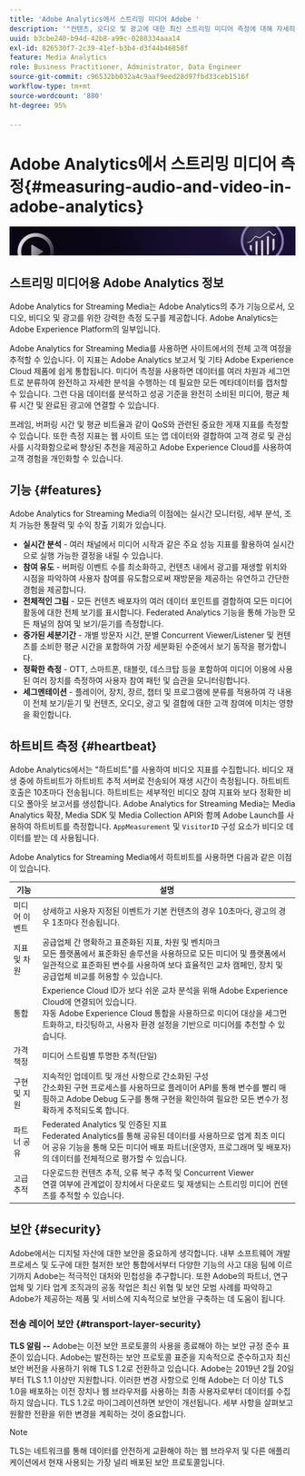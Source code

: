 ```yaml
---
title: 'Adobe Analytics에서 스트리밍 미디어 Adobe '
description: '"컨텐츠, 오디오 및 광고에 대한 최신 스트리밍 미디어 측정에 대해 자세히 알아보십시오. 스트리밍 미디어용 Adobe Analytics에 대해 알아보십시오."'
uuid: b3cbe240-b94d-42b8-a99c-0280334aaa14
exl-id: 826530f7-2c39-41ef-b3b4-d3f44b46858f
feature: Media Analytics
role: Business Practitioner, Administrator, Data Engineer
source-git-commit: c96532bb032a4c9aaf9eed28d97fbd33ceb1516f
workflow-type: tm+mt
source-wordcount: '880'
ht-degree: 95%

---
```


# Adobe Analytics에서 스트리밍 미디어 측정{#measuring-audio-and-video-in-adobe-analytics}

![배너](./assets/media_analytics_banner.png)

## 스트리밍 미디어용 Adobe Analytics 정보

Adobe Analytics for Streaming Media는 Adobe Analytics의 추가 기능으로서, 오디오, 비디오 및 광고를 위한 강력한 측정 도구를 제공합니다. Adobe Analytics는 Adobe Experience Platform의 일부입니다.

Adobe Analytics for Streaming Media를 사용하면 사이트에서의 전체 고객 여정을 추적할 수 있습니다. 이 지표는 Adobe Analytics 보고서 및 기타 Adobe Experience Cloud 제품에 쉽게 통합됩니다. 미디어 측정을 사용하면 데이터를 여러 차원과 세그먼트로 분류하여 완전하고 자세한 분석을 수행하는 데 필요한 모든 메타데이터를 캡처할 수 있습니다. 그런 다음 데이터를 분석하고 성공 기준을 완전히 소비된 미디어, 평균 체류 시간 및 완료된 광고에 연결할 수 있습니다.

프레임, 버퍼링 시간 및 평균 비트율과 같이 QoS와 관련된 중요한 게재 지표를 측정할 수 있습니다. 또한 측정 지표는 웹 사이트 또는 앱 데이터와 결합하여 고객 경로 및 관심사를 시각화함으로써 향상된 추천을 제공하고 Adobe Experience Cloud를 사용하여 고객 경험을 개인화할 수 있습니다.

## 기능 {#features}

Adobe Analytics for Streaming Media의 이점에는 실시간 모니터링, 세부 분석, 조치 가능한 통찰력 및 수익 창출 기회가 있습니다.
* **실시간 분석** - 여러 채널에서 미디어 시작과 같은 주요 성능 지표를 활용하여 실시간으로 실행 가능한 결정을 내릴 수 있습니다.
* **참여 유도** - 버퍼링 이벤트 수를 최소화하고, 컨텐츠 내에서 광고를 재생할 위치와 시점을 파악하여 사용자 참여를 유도함으로써 재방문을 제공하는 유연하고 간단한 경험을 제공합니다.
* **전체적인 그림** - 모든 컨텐츠 배포자의 여러 데이터 포인트를 결합하여 모든 미디어 활동에 대한 전체 보기를 표시합니다. Federated Analytics 기능을 통해 가능한 모든 채널의 참여 및 보기/듣기를 측정합니다.
* **증가된 세분기간** - 개별 방문자 시간, 분별 Concurrent Viewer/Listener 및 컨텐츠를 소비한 평균 시간을 포함하여 가장 세분화된 수준에서 보기 동작을 평가합니다.
* **정확한 측정** - OTT, 스마트폰, 태블릿, 데스크탑 등을 포함하여 미디어 이용에 사용된 여러 장치를 측정하여 사용자 참여 패턴 및 습관을 모니터링합니다.
* **세그멘테이션** - 플레이어, 장치, 장르, 챕터 및 프로그램에 분류를 적용하여 각 내용이 전체 보기/듣기 및 컨텐츠, 오디오, 광고 및 결합에 대한 고객 참여에 미치는 영향을 확인합니다.

## 하트비트 측정 {#heartbeat}

Adobe Analytics에서는 &quot;하트비트&quot;를 사용하여 비디오 지표를 수집합니다. 비디오 재생 중에 하트비트가 하트비트 추적 서버로 전송되어 재생 시간이 측정됩니다. 하트비트 호출은 10초마다 전송됩니다. 하트비트는 세부적인 비디오 참여 지표와 보다 정확한 비디오 폴아웃 보고서를 생성합니다. Adobe Analytics for Streaming Media는 Media Analytics 확장, Media SDK 및 Media Collection API와 함께 Adobe Launch를 사용하여 하트비트를 측정합니다. `AppMeasurement` 및 `VisitorID` 구성 요소가 비디오 데이터를 받는 데 사용됩니다.

Adobe Analytics for Streaming Media에서 하트비트를 사용하면 다음과 같은 이점이 있습니다.

| 기능 | 설명 |
|----------------------------|-----------------------------------------------------------------------------------------------------------------------------------------------------------------------------------------------------------------------------------------------------------------------------------------------|
| 미디어 이벤트 | 상세하고 사용자 지정된 이벤트가 기본 컨텐츠의 경우 10초마다, 광고의 경우 1초마다 전송됩니다. |
| 지표 및 차원 | 공급업체 간 명확하고 표준화된 지표, 차원 및 벤치마크<br>모든 플랫폼에서 표준화된 솔루션을 사용하므로 모든 미디어 및 플랫폼에서 일관적으로 표준화된 변수를 사용하여 보다 효율적인 교차 캠페인, 장치 및 공급업체 비교를 허용할 수 있습니다. |
| 통합 | Experience Cloud ID가 보다 쉬운 교차 분석을 위해 Adobe Experience Cloud에 연결되어 있습니다.<br>자동 Adobe Experience Cloud 통합을 사용하므로 미디어 대상을 세그먼트화하고, 타깃팅하고, 사용자 환경 설정을 기반으로 미디어를 추천할 수 있습니다. |
| 가격 책정 | 미디어 스트림별 투명한 추적(단일) |
| 구현 및 지원 | 지속적인 업데이트 및 개선 사항으로 간소화된 구성<br>간소화된 구현 프로세스를 사용하므로 플레이어 API를 통해 변수를 빨리 매핑하고 Adobe Debug 도구를 통해 구현을 확인하여 필요한 모든 변수가 정확하게 추적되도록 합니다. |
| 파트너 공유 | Federated Analytics 및 인증된 지표<br>Federated Analytics를 통해 공유된 데이터를 사용하므로 업계 최초 미디어 공유 기능을 통해 모든 미디어 배포 파트너(운영자, 프로그래머 및 배포자)의 데이터를 전체적으로 평가할 수 있습니다. |
| 고급 추적 | 다운로드한 컨텐츠 추적, 오류 복구 추적 및 Concurrent Viewer<br>연결 여부에 관계없이 장치에서 다운로드 및 재생되는 스트리밍 미디어 컨텐츠를 추적할 수 있습니다. |



## 보안 {#security}

Adobe에서는 디지털 자산에 대한 보안을 중요하게 생각합니다. 내부 소프트웨어 개발 프로세스 및 도구에 대한 철저한 보안 통합에서부터 다양한 기능의 사고 대응 팀에 이르기까지 Adobe는 적극적인 대처와 민첩성을 추구합니다. 또한 Adobe의 파트너, 연구 업체 및 기타 업계 조직과의 공동 작업은 최신 위협 및 보안 모범 사례를 파악하고 Adobe가 제공하는 제품 및 서비스에 지속적으로 보안을 구축하는 데 도움이 됩니다.


### 전송 레이어 보안 {#transport-layer-security}

**TLS 알림 --** Adobe는 이전 보안 프로토콜의 사용을 종료해야 하는 보안 규정 준수 표준이 있습니다. Adobe는 발전하는 보안 프로토콜 표준을 지속적으로 준수하고자 최신 보안 버전을 사용하기 위해 TLS 1.2로 전환하고 있습니다. Adobe는 2019년 2월 20일부터 TLS 1.1 이상만 지원합니다. 이러한 변경 사항으로 인해 Adobe는 더 이상 TLS 1.0을 배포하는 이전 장치나 웹 브라우저를 사용하는 최종 사용자로부터 데이터를 수집하지 않습니다. TLS 1.2로 마이그레이션하면 보안이 개선됩니다. 세부 사항을 살펴보고 원활한 전환을 위한 변경을 계획하는 것이 중요합니다.

>[!NOTE]
>
>TLS는 네트워크를 통해 데이터를 안전하게 교환해야 하는 웹 브라우저 및 다른 애플리케이션에서 현재 사용되는 가장 널리 배포된 보안 프로토콜입니다.
